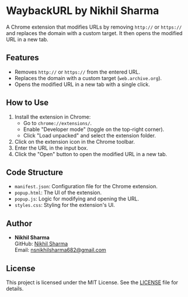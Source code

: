 # WaybackURL by Nikhil Sharma

A Chrome extension that modifies URLs by removing `http://` or `https://` and replaces the domain with a custom target. It then opens the modified URL in a new tab.

## Features
- Removes `http://` or `https://` from the entered URL.
- Replaces the domain with a custom target (`web.archive.org`).
- Opens the modified URL in a new tab with a single click.

## How to Use
1. Install the extension in Chrome:
   - Go to `chrome://extensions/`.
   - Enable "Developer mode" (toggle on the top-right corner).
   - Click "Load unpacked" and select the extension folder.
2. Click on the extension icon in the Chrome toolbar.
3. Enter the URL in the input box.
4. Click the "Open" button to open the modified URL in a new tab.


## Code Structure
- `manifest.json`: Configuration file for the Chrome extension.
- `popup.html`: The UI of the extension.
- `popup.js`: Logic for modifying and opening the URL.
- `styles.css`: Styling for the extension's UI.

## Author
- **Nikhil Sharma**  
  GitHub: [Nikhil Sharma](https://github.com/Nikhil001-cyber)  
  Email: nsnikhilsharma682@gmail.com

## License
This project is licensed under the MIT License. See the [LICENSE](LICENSE) file for details.
